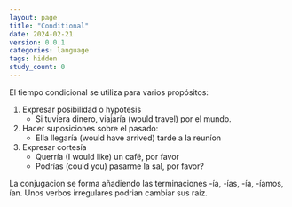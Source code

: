 ```yaml
---
layout: page
title: "Conditional"
date: 2024-02-21
version: 0.0.1
categories: language
tags: hidden
study_count: 0
---
```


El tiempo condicional se utiliza para varios propósitos:

1. Expresar posibilidad o hypótesis
   - Si tuviera dinero, viajaría (would travel) por el mundo.
2. Hacer suposiciones sobre el pasado:
   - Ella llegaría (would have arrived) tarde a la reuníon
3. Expresar cortesía
   - Querría (I would like) un café, por favor
   - Podrías (could you) pasarme la sal, por favor?

La conjugacion se forma añadiendo las terminaciones -ía, -ías, -ía, -íamos, ían. Unos verbos irregulares podrian cambiar sus raíz.
